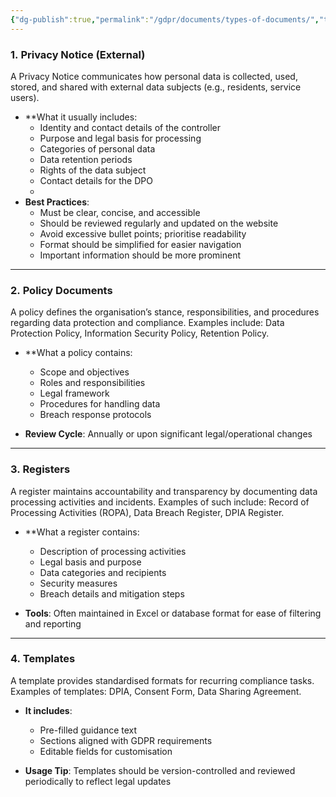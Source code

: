 ```yaml
---
{"dg-publish":true,"permalink":"/gdpr/documents/types-of-documents/","title":["Types of Documents"]}
---
```


### 1. **Privacy Notice (External)**

A Privacy Notice communicates how personal data is collected, used, stored, and shared with external data subjects (e.g., residents, service users).

- **What it usually includes:
    - Identity and contact details of the controller
    - Purpose and legal basis for processing
    - Categories of personal data
    - Data retention periods
    - Rights of the data subject
    - Contact details for the DPO
    -
- **Best Practices**:
    - Must be clear, concise, and accessible
    - Should be reviewed regularly and updated on the website
    - Avoid excessive bullet points; prioritise readability
    - Format should be simplified for easier navigation
    - Important information should be more prominent

---

### 2. **Policy Documents**

A policy defines the organisation’s stance, responsibilities, and procedures regarding data protection and compliance. Examples include: Data Protection Policy, Information Security Policy, Retention Policy.

- **What a policy contains:
    - Scope and objectives
    - Roles and responsibilities
    - Legal framework
    - Procedures for handling data
    - Breach response protocols
    
- **Review Cycle**: Annually or upon significant legal/operational changes

---

### 3. **Registers**

A register maintains accountability and transparency by documenting data processing activities and incidents. Examples of such include: Record of Processing Activities (ROPA), Data Breach Register, DPIA Register.

- **What a register contains:
    - Description of processing activities
    - Legal basis and purpose
    - Data categories and recipients
    - Security measures
    - Breach details and mitigation steps
    
- **Tools**: Often maintained in Excel or database format for ease of filtering and reporting

---

### 4. **Templates**

A template provides standardised formats for recurring compliance tasks. Examples of templates: DPIA, Consent Form, Data Sharing Agreement.

- **It includes**:
    - Pre-filled guidance text
    - Sections aligned with GDPR requirements
    - Editable fields for customisation
    
- **Usage Tip**: Templates should be version-controlled and reviewed periodically to reflect legal updates

